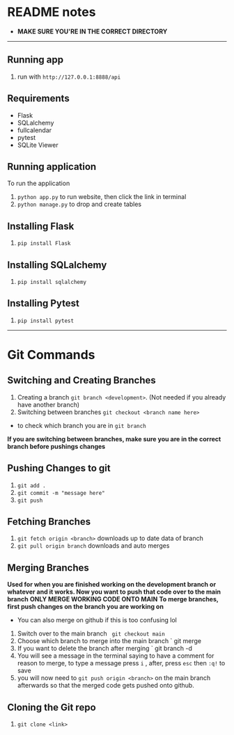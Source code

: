 # README notes
- **MAKE SURE YOU'RE IN THE CORRECT DIRECTORY**
---
## Running app
1. run with `http://127.0.0.1:8888/api`

## Requirements 
- Flask
- SQLalchemy
- fullcalendar
- pytest
- SQLite Viewer

## Running application
To run the application
1. `python app.py` to run website, then click the link in terminal 
2. `python manage.py` to drop and create tables

## Installing Flask
1. `pip install Flask`

## Installing SQLalchemy
1. `pip install sqlalchemy`

## Installing Pytest
1. `pip install pytest`
---

# Git Commands
## Switching and Creating Branches
1. Creating a branch `git branch <development>`. (Not needed if you already have another branch)
2. Switching between branches `git checkout <branch name here>`
- to check which branch you are in `git branch`

**If you are switching between branches, make sure you are in the correct branch before pushings changes**
## Pushing Changes to git
1. `git add .` 
2. `git commit -m "message here"`
3. `git push` 

## Fetching Branches
1. `git fetch origin <branch>` downloads up to date data of branch
2. `git pull origin branch` downloads and auto merges 

## Merging Branches
**Used for when you are finished working on the development branch or whatever and it works. Now you want to push that code over to the main branch**
**ONLY MERGE WORKING CODE ONTO MAIN**
**To merge branches, first push changes on the branch you are working on**
- You can also merge on github if this is too confusing lol
1. Switch over to the main branch ` git checkout main`
2. Choose which branch to merge into the main branch ` git merge <development>
3. If you want to delete the branch after merging ` git branch -d <development>
4. You will see a message in the terminal saying to have a comment for reason to merge, to type a message press `i` , after, press `esc` then `:q!` to save
5. you will now need to `git push origin <branch>` on the main branch afterwards so that the merged code gets pushed onto github.

## Cloning the Git repo
1. `git clone <link>`

